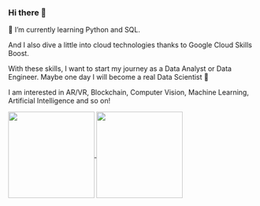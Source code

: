 ### Hi there 👋

<p></p>
<p>🌱 I’m currently learning Python and SQL.<br>
<p>And I also dive a little into cloud technologies thanks to Google Cloud Skills Boost.<br>
<p>With these skills, I want to start my journey as a Data Analyst or Data Engineer. Maybe one day I will become a real Data Scientist 🤞<br>
<p>I am interested in AR/VR, Blockchain, Computer Vision, Machine Learning, Artificial Intelligence and so on!
</p>

<!--
**OlenaBabko/OlenaBabko** is a ✨ _special_ ✨ repository because its `README.md` (this file) appears on your GitHub profile.

Here are some ideas to get you started:

- 🔭 I’m currently working on ...
- 🌱 I’m currently learning ...
- 👯 I’m looking to collaborate on ...
- 🤔 I’m looking for help with ...
- 💬 Ask me about ...
- 📫 How to reach me: ...
- 😄 Pronouns: ...
- ⚡ Fun fact: ...
-->
<a href="https://github.com/OlenaBabko/github-readme-stats">
  <img height=175 align="center" src="https://github-readme-stats.vercel.app/api?username=OlenaBabko&show_icons=true&theme=buefy&rank_icon=github" />
</a>
<a href="https://github.com/OlenaBabko/convoychat">
  <img height=175 align="center" src="https://github-readme-stats.vercel.app/api/top-langs?username=OlenaBabko&layout=compact&langs_count=8&card_width=320&theme=buefy&hide=html" />
</a>
